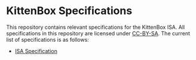 # KittenBox Specifications
This repository contains relevant specifications for the KittenBox ISA. All
specifications in this repository are licensed under [CC-BY-SA](./LICENSE.md).
The current list of specifications is as follows:

- [ISA Specification](./isa.md)
